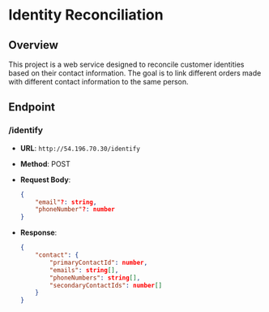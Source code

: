 
# Identity Reconciliation

## Overview

This project is a web service designed to reconcile customer identities based on their contact information. The goal is to link different orders made with different contact information to the same person. 

## Endpoint

### /identify

- **URL**: `http://54.196.70.30/identify`
- **Method**: POST

- **Request Body**:
    ```json
    {
        "email"?: string,
        "phoneNumber"?: number
    }
    ```

- **Response**:
    ```json
    {
        "contact": {
            "primaryContactId": number,
            "emails": string[],
            "phoneNumbers": string[],
            "secondaryContactIds": number[]
        }
    }
    ```
